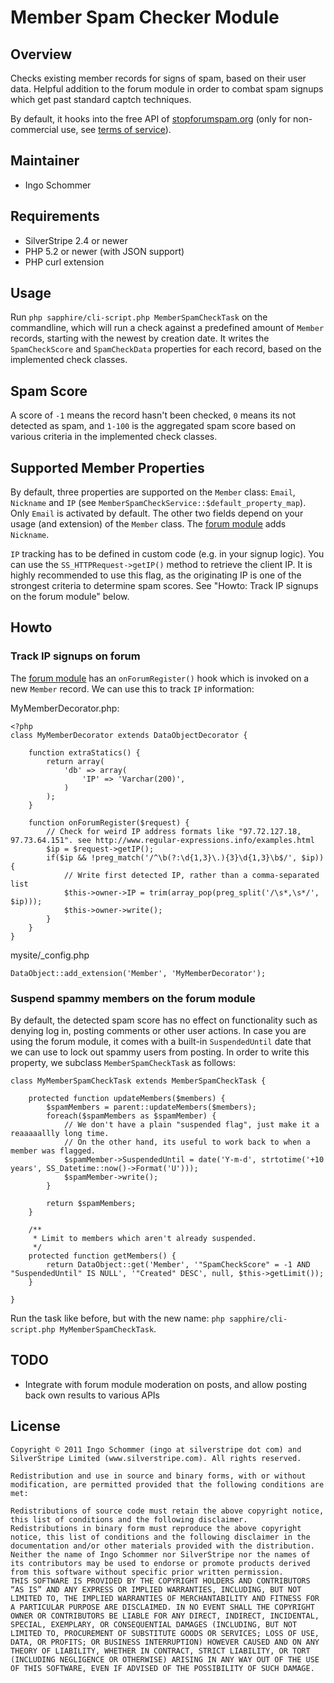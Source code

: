 # Member Spam Checker Module #

## Overview ##

Checks existing member records for signs of spam, based on their user data.
Helpful addition to the forum module in order to combat spam signups which
get past standard captch techniques.

By default, it hooks into the free API of [stopforumspam.org](http://stopforumspam.org)
(only for non-commercial use, see [terms of service](http://stopforumspam.com/usage)).

## Maintainer ##

 * Ingo Schommer <ingo at silverstripe dot com>

## Requirements ##

 * SilverStripe 2.4 or newer
 * PHP 5.2 or newer (with JSON support)
 * PHP curl extension

## Usage ##

Run `php sapphire/cli-script.php MemberSpamCheckTask` on the commandline,
which will run a check against a predefined amount of `Member` records,
starting with the newest by creation date. It writes the `SpamCheckScore` and 
`SpamCheckData` properties for each record, based on the implemented check classes.

## Spam Score ##

A score of `-1` means the record hasn't been checked, `0` means its not detected as spam,
and `1-100` is the aggregated spam score based on various criteria in the implemented check classes.

## Supported Member Properties ##

By default, three properties are supported on the `Member` class: `Email`, `Nickname` and `IP`
(see `MemberSpamCheckService::$default_property_map`). Only `Email` is activated by default.
The other two fields depend on your usage (and extension) of the `Member` class.
The [forum module](http://www.silverstripe.org/forum-module) adds `Nickname`.

`IP` tracking has to be defined in custom code (e.g. in your signup logic).
You can use the `SS_HTTPRequest->getIP()` method to retrieve the client IP.
It is highly recommended to use this flag, as the originating IP is one of the
strongest criteria to determine spam scores. See "Howto: Track IP signups on the forum module" below.

## Howto ##

### Track IP signups on forum ###

The [forum module](http://www.silverstripe.org/forum-module) has an `onForumRegister()`
hook which is invoked on a new `Member` record. We can use this to track `IP` information:

MyMemberDecorator.php:

	<?php
	class MyMemberDecorator extends DataObjectDecorator {

		function extraStatics() {
			return array(
				'db' => array(
					'IP' => 'Varchar(200)',
				)
			);
		}

		function onForumRegister($request) {
			// Check for weird IP address formats like "97.72.127.18, 97.73.64.151". see http://www.regular-expressions.info/examples.html
			$ip = $request->getIP();
			if($ip && !preg_match('/^\b(?:\d{1,3}\.){3}\d{1,3}\b$/', $ip)) {
				// Write first detected IP, rather than a comma-separated list
				$this->owner->IP = trim(array_pop(preg_split('/\s*,\s*/', $ip)));
				$this->owner->write();
			}
		}
	}
	
mysite/_config.php

	DataObject::add_extension('Member', 'MyMemberDecorator');
	

### Suspend spammy members on the forum module ###

By default, the detected spam score has no effect on functionality such as denying log in,
posting comments or other user actions. In case you are using the forum module,
it comes with a built-in `SuspendedUntil` date that we can use to lock out spammy users from posting.
In order to write this property, we subclass `MemberSpamCheckTask` as follows:

	class MyMemberSpamCheckTask extends MemberSpamCheckTask {

		protected function updateMembers($members) {
			$spamMembers = parent::updateMembers($members);
			foreach($spamMembers as $spamMember) {
				// We don't have a plain "suspended flag", just make it a reaaaaallly long time.
				// On the other hand, its useful to work back to when a member was flagged.
				$spamMember->SuspendedUntil = date('Y-m-d', strtotime('+10 years', SS_Datetime::now()->Format('U')));
				$spamMember->write();
			}

			return $spamMembers;
		}

		/**
		 * Limit to members which aren't already suspended.
		 */
		protected function getMembers() {
			return DataObject::get('Member', '"SpamCheckScore" = -1 AND "SuspendedUntil" IS NULL', '"Created" DESC', null, $this->getLimit());
		}

	}
	
Run the task like before, but with the new name: `php sapphire/cli-script.php MyMemberSpamCheckTask`.


## TODO ##

 * Integrate with forum module moderation on posts, and allow posting back own results to various APIs

## License ##

	Copyright © 2011 Ingo Schommer (ingo at silverstripe dot com) and SilverStripe Limited (www.silverstripe.com). All rights reserved.

	Redistribution and use in source and binary forms, with or without modification, are permitted provided that the following conditions are met:

	Redistributions of source code must retain the above copyright notice, this list of conditions and the following disclaimer.
	Redistributions in binary form must reproduce the above copyright notice, this list of conditions and the following disclaimer in the documentation and/or other materials provided with the distribution.
	Neither the name of Ingo Schommer nor SilverStripe nor the names of its contributors may be used to endorse or promote products derived from this software without specific prior written permission.
	THIS SOFTWARE IS PROVIDED BY THE COPYRIGHT HOLDERS AND CONTRIBUTORS “AS IS” AND ANY EXPRESS OR IMPLIED WARRANTIES, INCLUDING, BUT NOT LIMITED TO, THE IMPLIED WARRANTIES OF MERCHANTABILITY AND FITNESS FOR A PARTICULAR PURPOSE ARE DISCLAIMED. IN NO EVENT SHALL THE COPYRIGHT OWNER OR CONTRIBUTORS BE LIABLE FOR ANY DIRECT, INDIRECT, INCIDENTAL, SPECIAL, EXEMPLARY, OR CONSEQUENTIAL DAMAGES (INCLUDING, BUT NOT LIMITED TO, PROCUREMENT OF SUBSTITUTE GOODS OR SERVICES; LOSS OF USE, DATA, OR PROFITS; OR BUSINESS INTERRUPTION) HOWEVER CAUSED AND ON ANY THEORY OF LIABILITY, WHETHER IN CONTRACT, STRICT LIABILITY, OR TORT (INCLUDING NEGLIGENCE OR OTHERWISE) ARISING IN ANY WAY OUT OF THE USE OF THIS SOFTWARE, EVEN IF ADVISED OF THE POSSIBILITY OF SUCH DAMAGE.